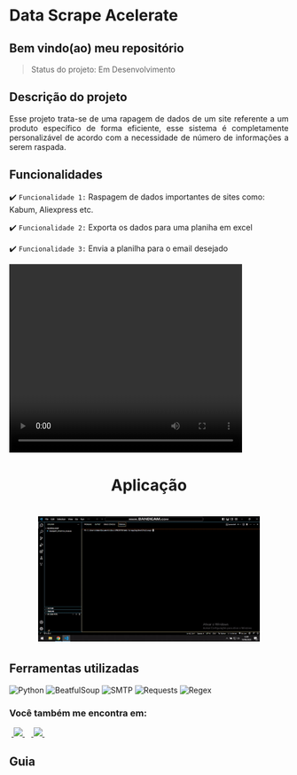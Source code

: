 <h1>Data Scrape Acelerate</h1>

<h2>Bem vindo(ao) meu repositório</h2>

>Status do projeto: Em Desenvolvimento

## Descrição do projeto
 <p align="justify">
Esse projeto trata-se de uma rapagem de dados de um site referente a um produto específico de forma eficiente, esse sistema é completamente personalizável de acordo com a necessidade de número de informações a serem raspada.

 
## Funcionalidades

:heavy_check_mark: `Funcionalidade 1:` Raspagem de dados importantes de sites como: Kabum, Aliexpress etc.

:heavy_check_mark: `Funcionalidade 2:` Exporta os dados para uma planiha em excel

:heavy_check_mark: `Funcionalidade 3:` Envia a planilha para o email desejado

        
<video width="420" height="340" controls="controls">
    <source src="./Scrapy Soup.mp4" type="video/mp4">
</video>
 
<div align='center'>
    <h1>Aplicação<h1>
    <img src='./demo.gif' title='demo Scrapy' width='400px' />
</div>
            
## Ferramentas utilizadas

![Python](https://img.shields.io/badge/Python-14354C?style=for-the-badge&logo=python&logoColor=white) 
![BeatfulSoup](https://img.shields.io/badge/BeatfulSoup-%2307405e.svg?style=for-the-badge&logo=BeatfulSoup&logoColor=white)
![SMTP](https://img.shields.io/badge/smtp-%2307405e.svg?style=for-the-badge&logo=SMTP&logoColor=white)
![Requests](https://img.shields.io/badge/Requests-%2307405e.svg?style=for-the-badge&logo=Resquests&logoColor=white)
![Regex](https://img.shields.io/badge/Regex-%2307405e.svg?style=for-the-badge&logo=Regex&logoColor=white)
   
### Você também me encontra em:
&nbsp;<a href="https://www.linkedin.com/in/habacuque-gosch-de-oliveira-993b45264/">
  <img src="https://img.shields.io/badge/linkedin-%230077B5.svg?style=for-the-badge&logo=linkedin&logoColor=white">
</a>&nbsp;
&nbsp;<a href="https://www.instagram.com/gosch_tlgd">
  <img src="https://img.shields.io/badge/Instagram-%23E4405F.svg?style=for-the-badge&logo=Instagram&logoColor=white">
</a>&nbsp;
 
<h2>Guia</h2>

